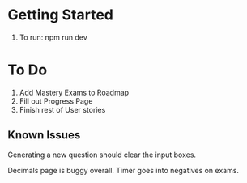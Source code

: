 # Getting Started 

1. To run: npm run dev

# To Do

1. Add Mastery Exams to Roadmap
2. Fill out Progress Page
5. Finish rest of User stories

## Known Issues

Generating a new question should clear the input boxes. 

Decimals page is buggy overall. 
Timer goes into negatives on exams.
